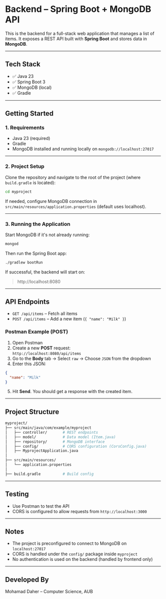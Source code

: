 # Backend – Spring Boot + MongoDB API

This is the backend for a full-stack web application that manages a list of items. It exposes a REST API built with **Spring Boot** and stores data in **MongoDB**.

---

## Tech Stack

- ✅ Java 23
- ✅ Spring Boot 3
- ✅ MongoDB (local)
- ✅ Gradle

---

##  Getting Started

### 1. Requirements

- Java 23 (required)
- Gradle
- MongoDB installed and running locally on `mongodb://localhost:27017`

---

### 2. Project Setup

Clone the repository and navigate to the root of the project (where `build.gradle` is located):

```bash
cd myproject
```

If needed, configure MongoDB connection in `src/main/resources/application.properties` (default uses localhost).

---

### 3. Running the Application

Start MongoDB if it's not already running:

```bash
mongod
```

Then run the Spring Boot app:

```bash
./gradlew bootRun
```

If successful, the backend will start on:

> http://localhost:8080

---

##  API Endpoints

- `GET /api/items` – Fetch all items
- `POST /api/items` – Add a new item (`{ "name": "Milk" }`)

###  Postman Example (POST)

1. Open Postman
2. Create a new **POST** request:  
   `http://localhost:8080/api/items`
3. Go to the **Body** tab → Select `raw` → Choose `JSON` from the dropdown
4. Enter this JSON:

```json
{
  "name": "Milk"
}
```

5. Hit **Send**. You should get a response with the created item.

---

##  Project Structure

```bash
myproject/
├── src/main/java/com/example/myproject
│   ├── controller/       # REST endpoints
│   ├── model/            # Data model (Item.java)
│   ├── repository/       # MongoDB interface
│   ├── config/           # CORS configuration (CorsConfig.java)
│   ├── MyprojectApplication.java
│
├── src/main/resources/
│   └── application.properties
│
├── build.gradle          # Build config

```

---

##  Testing

- Use Postman to test the API
- CORS is configured to allow requests from `http://localhost:3000`

---

##  Notes

- The project is preconfigured to connect to MongoDB on `localhost:27017`
- CORS is handled under the `config/` package inside `myproject`
- No authentication is used on the backend (handled by frontend only)

---

##  Developed By

Mohamad Daher – Computer Science, AUB

